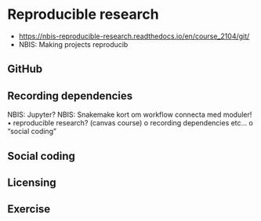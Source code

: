 # Reproducible research

- https://nbis-reproducible-research.readthedocs.io/en/course_2104/git/
- NBIS: Making projects reproducib

## GitHub



## Recording dependencies

NBIS: Jupyter?
NBIS: Snakemake
kort om workflow connecta med moduler!
•	reproducible research? (canvas course)
o	recording dependencies etc…
o	“social coding”

## Social coding


## Licensing

## Exercise
